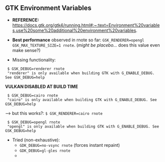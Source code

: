 ## GTK Environment Variables

* **REFERENCE:** https://docs.gtk.org/gtk4/running.html#:~:text=Environment%20variables,use%20some%20additional%20environment%20variables.
* **Best performance** observed in rnote so far: `GSK_RENDERER=opengl GSK_MAX_TEXTURE_SIZE=1 rnote`. (*might be placebo...* does this value even make sense?)

* Missing functionality:

```
 $ GSK_DEBUG=renderer rnote
 "renderer" is only available when building GTK with G_ENABLE_DEBUG. See GSK_DEBUG=help
```

  **VULKAN DISABLED AT BUILD TIME**

```
 $ GSK_DEBUG=cairo rnote
 "cairo" is only available when building GTK with G_ENABLE_DEBUG. See GSK_DEBUG=help
```
  --> but this works?: `$ GSK_RENDERER=cairo rnote`

```
 $ GSK_DEBUG=opengl rnote
 "opengl" is only available when building GTK with G_ENABLE_DEBUG. See GSK_DEBUG=help
```

 * Tried (non-exhaustive):
    - `GDK_DEBUG=no-vsync rnote` (forces instant repaint)
    - `GDK_DEBUG=gl-gles rnote` 
    - 
